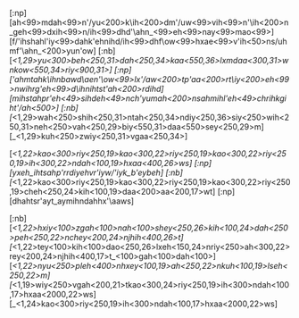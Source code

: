 [:np][ah<99>mdah<99>n'/yu<200>k\ih<200>dm'/uw<99>vih<99>n'\ih<200>n_geh<99>dxih<99>n/ih<99>dhd'\ahn_<99>eh<99>nay<99>mao<99>]
[f/'ihshahl'iy<99>dahk'ehnihd/ih<99>dhf\ow<99>hxae<99>v'ih<50>ns/uhmf'\ahn_<200>yun'ow]
[:nb][_<1,29>yu<300>beh<250,31>dah<250,34>kaa<550,36>lxmdaa<300,31>wnkow<550,34>riy<900,31>]
[:np]['ahmtahk\ihnbawd\aen'\ow<99>lx'/aw<200>tp'aa<200>rt\iy<200>eh<99>nwihrg'eh<99>d\ihnihtst'ah<200>rdihd]
[mihstahpr'eh<49>sihdeh<49>nch'yumah<200>nsahmihl'eh<49>chrihkgiht'/ah<500>]
[:nb][_<1,29>wah<250>shih<250,31>ntah<250,34>ndiy<250,36>siy<250>wih<250,31>neh<250>vah<250,29>biy<550,31>daa<550>sey<250,29>m]
[_<1,29>kuh<250>zwiy<250,31>vgaa<250,34>]

[_<1,22>kao<300>riy<250,19>kao<300,22>riy<250,19>kao<300,22>riy<250,19>ih<300,22>ndah<100,19>hxaa<400,26>ws]
[:np][yxeh_ihtsahp'rrdiyehvr'iyw/'iyk_b'eybeh]
[:nb][_<1,22>kao<300>riy<250,19>kao<300,22>riy<250,19>kao<300,22>riy<250,19>cheh<250,24>kih<100,19>daa<200>aa<200,17>wt]
[:np][dhahtsr\'ayt_aymihndahhx'\aaws]

[:nb][_<1,22>hxiy<100>zgah<100>nah<100>shey<250,26>kih<100,24>dah<250>peh<250,22>nchey<200,24>njhih<400,26>t]
[_<1,22>tey<100>kih<100>dao<250,26>lxeh<150,24>nriy<250>ah<300,22>rey<200,24>njhih<400,17>t_<100>gah<100>dah<100>]
[_<1,22>nyu<250>pleh<400>nhxey<100,19>ah<250,22>nkuh<100,19>lseh<250,22>m]
[_<1,19>wiy<250>vgah<200,21>tkao<300,24>riy<250,19>ih<300>ndah<100,17>hxaa<2000,22>ws]
[_<1,24>kao<300>riy<250,19>ih<300>ndah<100,17>hxaa<2000,22>ws]
